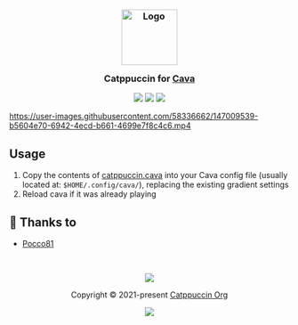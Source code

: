 <h3 align="center">
	<img src="https://raw.githubusercontent.com/catppuccin/catppuccin/main/assets/logos/exports/1544x1544_circle.png" width="100" alt="Logo"/><br/>
	<img src="https://raw.githubusercontent.com/catppuccin/catppuccin/main/assets/misc/transparent.png" height="30" width="0px"/>
	Catppuccin for <a href="https://github.com/karlstav/cava">Cava</a>
	<img src="https://raw.githubusercontent.com/catppuccin/catppuccin/main/assets/misc/transparent.png" height="30" width="0px"/>
</h3>

<p align="center">
    <a href="https://github.com/catppuccin/cava/stargazers"><img src="https://img.shields.io/github/stars/catppuccin/cava?colorA=363a4f&colorB=b7bdf8&style=for-the-badge style=for-the-badge"></a>
    <a href="https://github.com/catppuccin/cava/issues"><img src="https://img.shields.io/github/issues/catppuccin/cava?colorA=363a4f&colorB=f5a97f&style=for-the-badge"></a>
    <a href="https://github.com/catppuccin/cava/contributors"><img src="https://img.shields.io/github/contributors/catppuccin/cava?colorA=363a4f&colorB=a6da95&style=for-the-badge"></a>
</p>

https://user-images.githubusercontent.com/58336662/147009539-b5604e70-6942-4ecd-b661-4699e7f8c4c6.mp4

## Usage

1. Copy the contents of [catppuccin.cava](https://github.com/catppuccin/cava/blob/main/catppuccin.cava) into your Cava config file (usually located at: `$HOME/.config/cava/`), replacing the existing gradient settings
2. Reload cava if it was already playing

## 💝 Thanks to

-   [Pocco81](https://github.com/Pocco81)

&nbsp;

<p align="center"><img src="https://raw.githubusercontent.com/catppuccin/catppuccin/main/assets/footers/gray0_ctp_on_line.svg?sanitize=true" /></p>
<p align="center">Copyright &copy; 2021-present <a href="https://github.com/catppuccin" target="_blank">Catppuccin Org</a>
<p align="center"><a href="https://github.com/catppuccin/catppuccin/blob/main/LICENSE"><img src="https://img.shields.io/static/v1.svg?style=for-the-badge&label=License&message=MIT&logoColor=d9e0ee&colorA=363a4f&colorB=b7bdf8"/></a></p>
